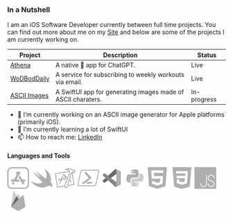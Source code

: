 ### In a Nutshell

I am an iOS Software Developer currently between full time projects. You can find out more about me on my [Site](https://bento.me/tommy-holmes) and below are some of the projects I am currently working on.

| Project       | Description                         | Status     |
|---------------|-------------------------------------|------------|
| [Athena](https://theathena.app/) | A native  app for ChatGPT. | Live |
| [WoDBodDaily](https://wodboddaily.com/) | A service for subscribing to weekly workouts via email. | Live |
| [ASCII Images](https://github.com/tommy-holmes/ASCII-Photo-iOS-Lite) | A SwiftUI app for generating images made of ASCII charaters. | In-progress |

- 🔭 I’m currently working on an ASCII image generator for Apple platforms (primarily iOS). 
- 🌱 I’m currently learning a lot of SwiftUI
- 📫 How to reach me: [LinkedIn](https://www.linkedin.com/in/tomholmes96/)

<h4 align='left'>Languages and Tools</h4>
<p align='left'>
<img width=50 src="Assets/app-store.svg"/>
<img width=50 src="Assets/swift.svg"/>
<img width=50 src="Assets/xcode.svg" />
<img width=50 src="Assets/powershell.svg"/>
<img width=50 src="Assets/visual-studio-code-2019.svg"/>
<img width=50 src="Assets/python.svg"/>
<img width=50 src="Assets/html.svg"/>
<img width=50 src="Assets/css-3.svg"/>
<img width=50 src="Assets/js.svg"/>
<img width=50 src="Assets/firebase.svg"/>
</p>
